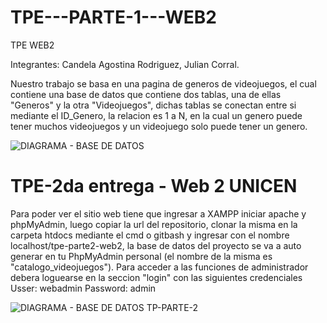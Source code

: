 # TPE---PARTE-1---WEB2
TPE WEB2

Integrantes: Candela Agostina Rodriguez, Julian Corral.

Nuestro trabajo se basa en una pagina de generos de videojuegos, el cual contiene una base de datos que contiene dos tablas, una de ellas "Generos" y la otra "Videojuegos", dichas tablas se conectan entre si mediante el ID_Genero, la relacion es 1 a N, en la cual un genero puede tener muchos videojuegos y un videojuego solo puede tener un genero.

![DIAGRAMA - BASE DE DATOS](https://github.com/user-attachments/assets/173248f8-6732-48c1-bfe0-f28e04d11274)


# TPE-2da entrega - Web 2 UNICEN
Para poder ver el sitio web tiene que ingresar a XAMPP iniciar apache y phpMyAdmin, luego copiar la url del repositorio, clonar la misma en la carpeta htdocs mediante el cmd o gitbash y ingresar con el nombre localhost/tpe-parte2-web2, la base de datos del proyecto se va a auto generar en tu PhpMyAdmin personal (el nombre de la misma es "catalogo_videojuegos").
Para acceder a las funciones de administrador debera loguearse en la seccion "login" con las siguientes credenciales
Usser: webadmin
Password: admin

![DIAGRAMA - BASE DE DATOS TP-PARTE-2](https://github.com/user-attachments/assets/36f88ce7-9c5f-4a87-9614-41477953a5ee)


